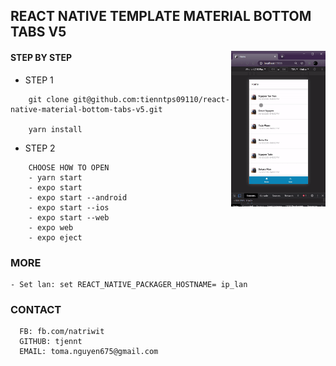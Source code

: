 ## REACT NATIVE TEMPLATE MATERIAL BOTTOM TABS V5

<img src="./assets/material-bottom-tabs-v5.gif" width="30%" align="right" />

#### STEP BY STEP
+ STEP 1
```
    git clone git@github.com:tienntps09110/react-native-material-bottom-tabs-v5.git

    yarn install
```

+ STEP 2
```
    CHOOSE HOW TO OPEN
    - yarn start
    - expo start
    - expo start --android
    - expo start --ios
    - expo start --web
    - expo web
    - expo eject
```
### MORE
```
- Set lan: set REACT_NATIVE_PACKAGER_HOSTNAME= ip_lan
```

### CONTACT
```
  FB: fb.com/natriwit
  GITHUB: tjennt
  EMAIL: toma.nguyen675@gmail.com
```

